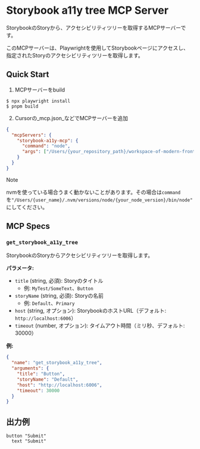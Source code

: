 # Storybook a11y tree MCP Server

StorybookのStoryから、アクセシビリティツリーを取得するMCPサーバーです。

このMCPサーバーは、Playwrightを使用してStorybookページにアクセスし、指定されたStoryのアクセシビリティツリーを取得します。

## Quick Start

1. MCPサーバーをbuild

```shell-session
$ npx playwright install
$ pnpm build
```

2. Cursorの_mcp.json_などでMCPサーバーを追加

```json
{
  "mcpServers": {
    "storybook-a11y-mcp": {
      "command": "node",
      "args": ["/Users/{your_repository_path}/workspace-of-modern-frontend-training-2025/packages/storybook-a11y-mcp/dist/index.js"]
    }
  }
}
```

> [!NOTE]
> nvmを使っている場合うまく動かないことがあります。その場合は`command`を`"/Users/{user_name}/.nvm/versions/node/{your_node_version}/bin/node"`にしてください。

## MCP Specs

### `get_storybook_a11y_tree`

StorybookのStoryからアクセシビリティツリーを取得します。

**パラメータ:**
- `title` (string, 必須): Storyのタイトル
  - 例: `MyTest/SomeText`、`Button`
- `storyName` (string, 必須): Storyの名前
  - 例: `Default`、`Primary`
- `host` (string, オプション): StorybookのホストURL（デフォルト: `http://localhost:6006`）
- `timeout` (number, オプション): タイムアウト時間（ミリ秒、デフォルト: 30000）

**例:**
```json
{
  "name": "get_storybook_a11y_tree",
  "arguments": {
    "title": "Button",
    "storyName": "Default",
    "host": "http://localhost:6006",
    "timeout": 30000
  }
}
```

## 出力例

```
button "Submit"
  text "Submit"
```
